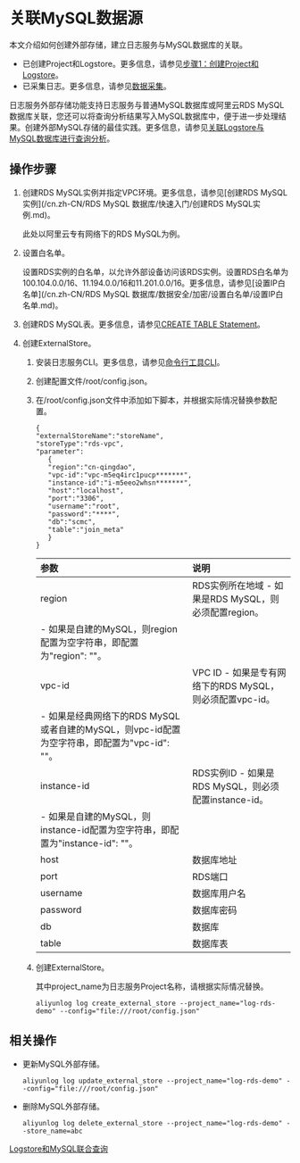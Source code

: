 # 关联MySQL数据源

本文介绍如何创建外部存储，建立日志服务与MySQL数据库的关联。

-   已创建Project和Logstore。更多信息，请参见[步骤1：创建Project和Logstore](/cn.zh-CN/.md)。
-   已采集日志。更多信息，请参见[数据采集](/cn.zh-CN/数据采集/采集方式.md)。

日志服务外部存储功能支持日志服务与普通MySQL数据库或阿里云RDS MySQL数据库关联，您还可以将查询分析结果写入MySQL数据库中，便于进一步处理结果。创建外部MySQL存储的最佳实践。更多信息，请参见[关联Logstore与MySQL数据库进行查询分析](/cn.zh-CN/查询与分析/最佳实践/关联Logstore与MySQL数据库进行查询分析.md)。

## 操作步骤

1.  创建RDS MySQL实例并指定VPC环境。更多信息，请参见[创建RDS MySQL实例](/cn.zh-CN/RDS MySQL 数据库/快速入门/创建RDS MySQL实例.md)。

    此处以阿里云专有网络下的RDS MySQL为例。

2.  设置白名单。

    设置RDS实例的白名单，以允许外部设备访问该RDS实例。设置RDS白名单为100.104.0.0/16、11.194.0.0/16和11.201.0.0/16。更多信息，请参见[设置IP白名单](/cn.zh-CN/RDS MySQL 数据库/数据安全/加密/设置白名单/设置IP白名单.md)。

3.  创建RDS MySQL表。更多信息，请参见[CREATE TABLE Statement](https://dev.mysql.com/doc/refman/8.0/en/create-table.html)。

4.  创建ExternalStore。

    1.  安装日志服务CLI。更多信息，请参见[命令行工具CLI](/cn.zh-CN/开发指南/命令行工具CLI.md)。

    2.  创建配置文件/root/config.json。

    3.  在/root/config.json文件中添加如下脚本，并根据实际情况替换参数配置。

        ```
        {
        "externalStoreName":"storeName",
        "storeType":"rds-vpc",
        "parameter":
           {
           "region":"cn-qingdao",
           "vpc-id":"vpc-m5eq4irc1pucp*******",
           "instance-id":"i-m5eeo2whsn*******",
           "host":"localhost",
           "port":"3306",
           "username":"root",
           "password":"****",
           "db":"scmc",
           "table":"join_meta"
           }
        }
        ```

        |参数|说明|
        |:-|:-|
        |region|RDS实例所在地域        -   如果是RDS MySQL，则必须配置region。
        -   如果是自建的MySQL，则region配置为空字符串，即配置为"region": ""。 |
        |vpc-id|VPC ID        -   如果是专有网络下的RDS MySQL，则必须配置vpc-id。
        -   如果是经典网络下的RDS MySQL或者自建的MySQL，则vpc-id配置为空字符串，即配置为"vpc-id": ""。 |
        |instance-id|RDS实例ID        -   如果是RDS MySQL，则必须配置instance-id。
        -   如果是自建的MySQL，则instance-id配置为空字符串，即配置为"instance-id": ""。 |
        |host|数据库地址|
        |port|RDS端口|
        |username|数据库用户名|
        |password|数据库密码|
        |db|数据库|
        |table|数据库表|

    4.  创建ExternalStore。

        其中project\_name为日志服务Project名称，请根据实际情况替换。

        ```
        aliyunlog log create_external_store --project_name="log-rds-demo" --config="file:///root/config.json" 
        ```


## 相关操作

-   更新MySQL外部存储。

    ```
    aliyunlog log update_external_store --project_name="log-rds-demo" --config="file:///root/config.json" 
    ```

-   删除MySQL外部存储。

    ```
    aliyunlog log delete_external_store --project_name="log-rds-demo" --store_name=abc
    ```


[Logstore和MySQL联合查询](/cn.zh-CN/查询与分析/SQL分析语法与功能/Logstore和MySQL联合查询.md)

